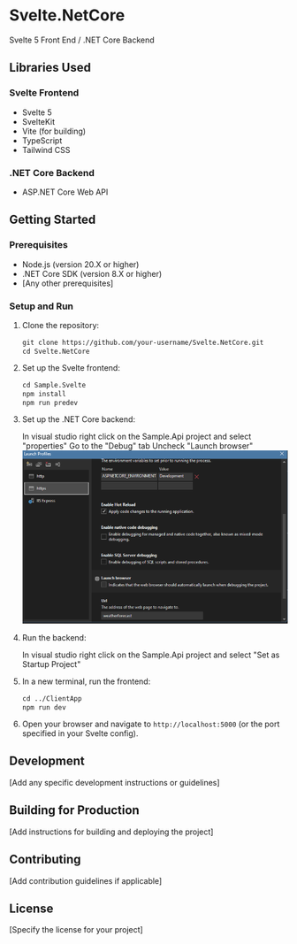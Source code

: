 # Svelte.NetCore
Svelte 5 Front End / .NET Core Backend

## Libraries Used

### Svelte Frontend
- Svelte 5
- SvelteKit 
- Vite (for building)
- TypeScript 
- Tailwind CSS


### .NET Core Backend
- ASP.NET Core Web API


## Getting Started

### Prerequisites
- Node.js (version 20.X or higher)
- .NET Core SDK (version 8.X or higher)
- [Any other prerequisites]

### Setup and Run

1. Clone the repository:
   ```
   git clone https://github.com/your-username/Svelte.NetCore.git
   cd Svelte.NetCore
   ```

2. Set up the Svelte frontend:
   ```
   cd Sample.Svelte
   npm install
   npm run predev
   ```

3. Set up the .NET Core backend:

    In visual studio right click on the Sample.Api project and select "properties"
    Go to the "Debug" tab
    Uncheck "Launch browser"
    ![alt text](README_images/image.png)
4. Run the backend:

    In visual studio right click on the Sample.Api project and select "Set as Startup Project"

5. In a new terminal, run the frontend:
   ```
   cd ../ClientApp
   npm run dev
   ```

6. Open your browser and navigate to `http://localhost:5000` (or the port specified in your Svelte config).

## Development

[Add any specific development instructions or guidelines]

## Building for Production

[Add instructions for building and deploying the project]

## Contributing

[Add contribution guidelines if applicable]

## License

[Specify the license for your project]
